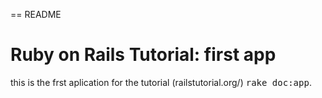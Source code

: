 == README
# Ruby on Rails Tutorial: first app

this is the frst aplication for the tutorial (railstutorial.org/)
<tt>rake doc:app</tt>.
